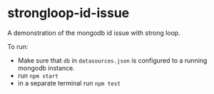 strongloop-id-issue
===================

A demonstration of the mongodb id issue with strong loop.

To run:

* Make sure that ```db``` in ```datasources.json``` is configured to a running mongodb instance.
* run ```npm start```
* in a separate terminal run ```npm test```

